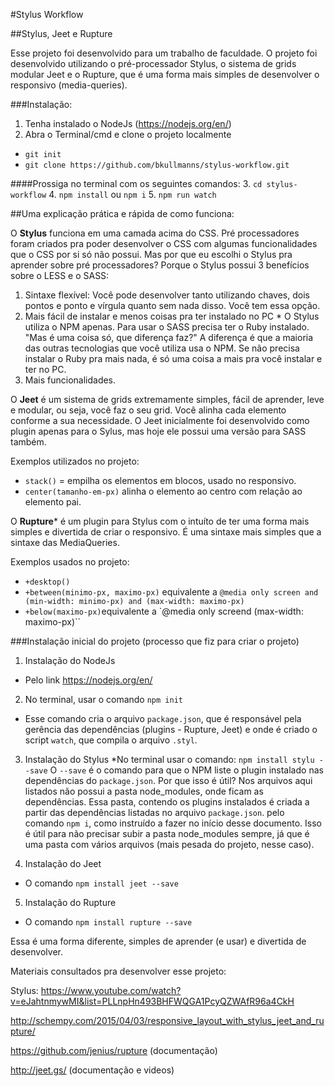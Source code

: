 
#Stylus Workflow

##Stylus, Jeet e Rupture

Esse projeto foi desenvolvido para um trabalho de faculdade.
O projeto foi desenvolvido utilizando o pré-processador Stylus, o sistema de grids modular Jeet 
e o Rupture, que é uma forma mais simples de desenvolver o responsivo (media-queries).

###Instalação:

1. Tenha instalado o NodeJs (https://nodejs.org/en/)
2. Abra o Terminal/cmd e clone o projeto localmente
  * `git init`
  * `git clone https://github.com/bkullmanns/stylus-workflow.git`
  
####Prossiga no terminal com os seguintes comandos:
3. `cd stylus-workflow`
4. `npm install` ou `npm i`
5. `npm run watch` 

##Uma explicação prática e rápida de como funciona: 

O **Stylus** funciona em uma camada acima do CSS. Pré processadores foram criados pra poder desenvolver 
o CSS com algumas funcionalidades que o CSS por si só não possui. 
Mas por que eu escolhi o Stylus pra aprender sobre pré processadores?
Porque o Stylus possui 3 benefícios sobre o LESS e o SASS: 
  1. Sintaxe flexível: Você pode desenvolver tanto utilizando chaves, dois pontos e ponto e vírgula quanto sem nada disso.
  Você tem essa opção.
  2. Mais fácil de instalar e menos coisas pra ter instalado no PC
    * O Stylus utiliza o NPM apenas. Para usar o SASS precisa ter o Ruby instalado. 
  "Mas é uma coisa só, que diferença faz?" A diferença é que a maioria das outras tecnologias que você utiliza
  usa o NPM. Se não precisa instalar o Ruby pra mais nada, é só uma coisa a mais pra você instalar e ter no PC.
  3. Mais funcionalidades.

O **Jeet** é um sistema de grids extremamente simples, fácil de aprender, leve e modular, ou seja,
você faz o seu grid. Você alinha cada elemento conforme a sua necessidade.
O Jeet inicialmente foi desenvolvido como plugin apenas para o Sylus, mas hoje ele possui uma versão para SASS também.

Exemplos utilizados no projeto:
  * `stack()` = empilha os elementos em blocos, usado no responsivo.
  * `center(tamanho-em-px)` alinha o elemento ao centro com relação ao elemento pai.

O **Rupture*** é um plugin para Stylus com o intuíto de ter uma forma mais simples e divertida de criar o responsivo.
É uma sintaxe mais simples que a sintaxe das MediaQueries.

Exemplos usados no projeto:
  * `+desktop()` 
  * `+between(minimo-px, maximo-px)` equivalente a `@media only screen and (min-width: minimo-px) and (max-width: maximo-px)`
  * `+below(maximo-px)`equivalente a `@media only screend (max-width: maximo-px)``

###Instalação inicial do projeto (processo que fiz para criar o projeto)

1. Instalação do NodeJs
  * Pelo link https://nodejs.org/en/
  
2. No terminal, usar o comando `npm init`
  * Esse comando cria o arquivo `package.json`, que é responsável pela gerência das dependências (plugins - Rupture, Jeet) 
  e onde é criado o script `watch`, que compila o arquivo `.styl`.
  
3. Instalação do Stylus
  *No terminal usar o comando: `npm install stylu --save`
  O `--save` é o comando para que o NPM liste o plugin instalado nas dependências do `package.json`. 
  Por que isso é útil? Nos arquivos aqui listados não possui a pasta node_modules, onde ficam as dependências. Essa pasta, contendo 
  os plugins instalados é criada a partir das dependências listadas no arquivo `package.json`.
  pelo comando `npm i`, como instruído a fazer no início desse documento. Isso é útil para não precisar subir a pasta node_modules 
  sempre, já que é uma pasta com vários arquivos (mais pesada do projeto, nesse caso).
  
4. Instalação do Jeet
  * O comando `npm install jeet --save`
  
5. Instalação do Rupture
  * O comando `npm install rupture --save`
  
Essa é uma forma diferente, simples de aprender (e usar) e divertida de desenvolver.

Materiais consultados pra desenvolver esse projeto: 

Stylus: https://www.youtube.com/watch?v=eJahtnmywMI&list=PLLnpHn493BHFWQGA1PcyQZWAfR96a4CkH

http://schempy.com/2015/04/03/responsive_layout_with_stylus_jeet_and_rupture/

https://github.com/jenius/rupture (documentação)

http://jeet.gs/ (documentação e videos)



  






  




